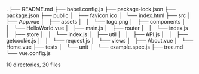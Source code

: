 .
├── README.md
├── babel.config.js
├── package-lock.json
├── package.json
├── public
│   ├── favicon.ico
│   └── index.html
├── src
│   ├── App.vue
│   ├── assets
│   │   └── logo.png
│   ├── components
│   │   └── HelloWorld.vue
│   ├── main.js
│   ├── router
│   │   └── index.js
│   ├── store
│   │   └── index.js
│   ├── util
│   │   ├── API.js
│   │   ├── getcookie.js
│   │   └── request.js
│   └── views
│       ├── About.vue
│       └── Home.vue
├── tests
│   └── unit
│       └── example.spec.js
├── tree.md
└── vue.config.js

10 directories, 20 files
